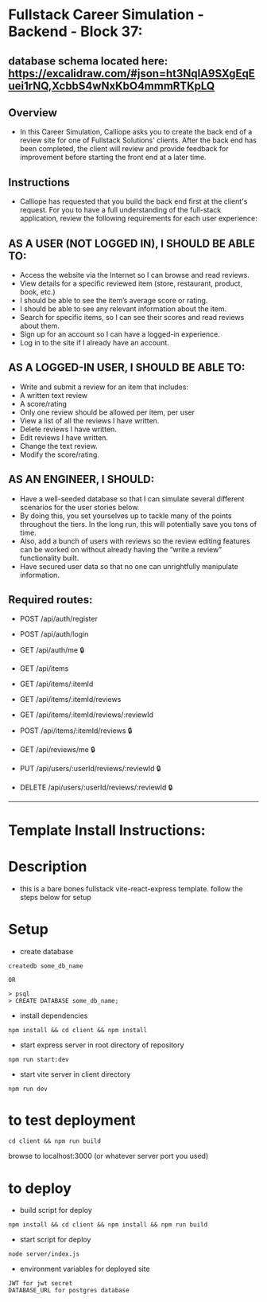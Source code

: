 # Fullstack Career Simulation - Backend - Block 37:

## database schema located here: https://excalidraw.com/#json=ht3NqlA9SXgEqEuei1rNQ,XcbbS4wNxKbO4mmmRTKpLQ

## Overview

- In this Career Simulation, Calliope asks you to create the back end of a review site for one of Fullstack Solutions' clients. After the back end has been completed, the client will review and provide feedback for improvement before starting the front end at a later time.

## Instructions

- Calliope has requested that you build the back end first at the client's request. For you to have a full understanding of the full-stack application, review the following requirements for each user experience:

## AS A USER (NOT LOGGED IN), I SHOULD BE ABLE TO:

- Access the website via the Internet so I can browse and read reviews.
- View details for a specific reviewed item (store, restaurant, product, book, etc.)
- I should be able to see the item’s average score or rating.
- I should be able to see any relevant information about the item.
- Search for specific items, so I can see their scores and read reviews about them.
- Sign up for an account so I can have a logged-in experience.
- Log in to the site if I already have an account.

## AS A LOGGED-IN USER, I SHOULD BE ABLE TO:

- Write and submit a review for an item that includes:
- A written text review
- A score/rating
- Only one review should be allowed per item, per user
- View a list of all the reviews I have written.
- Delete reviews I have written.
- Edit reviews I have written.
- Change the text review.
- Modify the score/rating.

## AS AN ENGINEER, I SHOULD:

- Have a well-seeded database so that I can simulate several different scenarios for the user stories below.
- By doing this, you set yourselves up to tackle many of the points throughout the tiers. In the long run, this will potentially save you tons of time.
- Also, add a bunch of users with reviews so the review editing features can be worked on without already having the “write a review” functionality built.
- Have secured user data so that no one can unrightfully manipulate information.

## Required routes:

- POST /api/auth/register

- POST /api/auth/login

- GET /api/auth/me 🔒

- GET /api/items

- GET /api/items/:itemId

- GET /api/items/:itemId/reviews

- GET /api/items/:itemId/reviews/:reviewId

- POST /api/items/:itemId/reviews 🔒

- GET /api/reviews/me 🔒

- PUT /api/users/:userId/reviews/:reviewId 🔒

- DELETE /api/users/:userId/reviews/:reviewId 🔒

---

# Template Install Instructions:

# Description

- this is a bare bones fullstack vite-react-express template. follow the steps below for setup

# Setup

- create database

```
createdb some_db_name

OR

> psql
> CREATE DATABASE some_db_name;
```

- install dependencies

```
npm install && cd client && npm install
```

- start express server in root directory of repository

```
npm run start:dev
```

- start vite server in client directory

```
npm run dev
```

# to test deployment

```
cd client && npm run build
```

browse to localhost:3000 (or whatever server port you used)

# to deploy

- build script for deploy

```
npm install && cd client && npm install && npm run build

```

- start script for deploy

```
node server/index.js

```

- environment variables for deployed site

```
JWT for jwt secret
DATABASE_URL for postgres database
```
